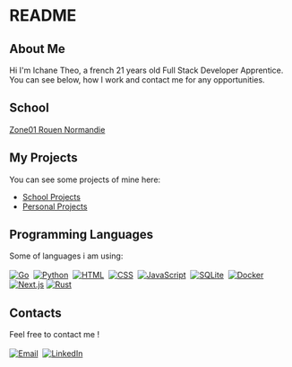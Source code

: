 # README

## About Me
Hi I'm Ichane Theo, a french 21 years old Full Stack Developer Apprentice. <br>
You can see below, how I work and contact me for any opportunities.

## School
[Zone01 Rouen Normandie](https://zone01rouennormandie.org/)
## My Projects
You can see some projects of mine here: <br>
- [School Projects](https://github.com/TheoIchane/School_Projects)
- [Personal Projects](https://github.com/TheoIchane/Personal_Projects)

## Programming Languages
Some of languages i am using: <br>  
[![Go](https://img.shields.io/badge/Go-%2300ADD8.svg?&logo=go&logoColor=white)](https://go.dev/)&nbsp;
[![Python](https://img.shields.io/badge/-Python-05122A?style=flat&logo=python)](https://www.python.org/psf-landing)&nbsp;
[![HTML](https://img.shields.io/badge/HTML-%23E34F26.svg?logo=html5&logoColor=white)](#)&nbsp;
[![CSS](https://img.shields.io/badge/CSS-1572B6?logo=css3&logoColor=fff)](#)&nbsp;
[![JavaScript](https://img.shields.io/badge/JavaScript-F7DF1E?logo=javascript&logoColor=000)](#)&nbsp;
[![SQLite](https://img.shields.io/badge/SQLite-%2307405e.svg?logo=sqlite&logoColor=white)](https://www.sqlite.org/)&nbsp;
[![Docker](https://img.shields.io/badge/Docker-2496ED?logo=docker&logoColor=fff)](https://www.docker.com/)&nbsp;
[![Next.js](https://img.shields.io/badge/Next.js-black?logo=next.js&logoColor=white)](https://nextjs.org/)
[![Rust](https://img.shields.io/badge/Rust-%23000000.svg?e&logo=rust&logoColor=white)](https://www.rust-lang.org/)

## Contacts
Feel free to contact me ! <br> <br>
[![Email](https://custom-icon-badges.demolab.com/badge/Email-fff?logo=email-icon)](mailto:ichanetheo.pro@gmail.com)&nbsp;
[![LinkedIn](https://custom-icon-badges.demolab.com/badge/LinkedIn-0A66C2?logo=linkedin-white&logoColor=fff)](https://www.linkedin.com/in/theo-ichane-b2a812343/)




